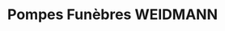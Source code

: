 ---
title: "Pompes Funèbres WEIDMANN"
url: /truchtersheim/pompes-funebres-weidmann/
shop: directeurs de funérailles
---
